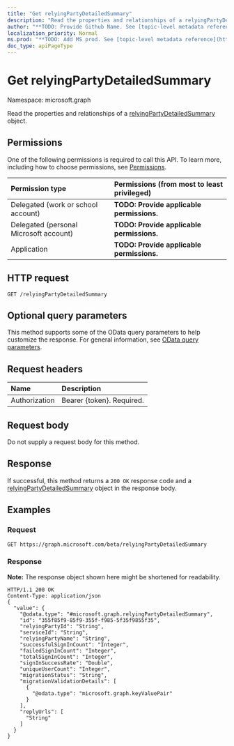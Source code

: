 ```yaml
---
title: "Get relyingPartyDetailedSummary"
description: "Read the properties and relationships of a relyingPartyDetailedSummary object."
author: "**TODO: Provide Github Name. See [topic-level metadata reference](https://msgo.azurewebsites.net/add/document/guidelines/metadata.html#topic-level-metadata)**"
localization_priority: Normal
ms.prod: "**TODO: Add MS prod. See [topic-level metadata reference](https://msgo.azurewebsites.net/add/document/guidelines/metadata.html#topic-level-metadata)**"
doc_type: apiPageType
---
```


# Get relyingPartyDetailedSummary
Namespace: microsoft.graph

Read the properties and relationships of a [relyingPartyDetailedSummary](../resources/relyingpartydetailedsummary.md) object.

## Permissions
One of the following permissions is required to call this API. To learn more, including how to choose permissions, see [Permissions](/concepts/permissions-reference.md).

|Permission type|Permissions (from most to least privileged)|
|:---|:---|
|Delegated (work or school account)|**TODO: Provide applicable permissions.**|
|Delegated (personal Microsoft account)|**TODO: Provide applicable permissions.**|
|Application|**TODO: Provide applicable permissions.**|

## HTTP request

<!-- {
  "blockType": "ignored"
}
-->
``` http
GET /relyingPartyDetailedSummary
```

## Optional query parameters
This method supports some of the OData query parameters to help customize the response. For general information, see [OData query parameters](/graph/query-parameters).

## Request headers
|Name|Description|
|:---|:---|
|Authorization|Bearer {token}. Required.|

## Request body
Do not supply a request body for this method.

## Response

If successful, this method returns a `200 OK` response code and a [relyingPartyDetailedSummary](../resources/relyingpartydetailedsummary.md) object in the response body.

## Examples

### Request
<!-- {
  "blockType": "request",
  "name": "get_relyingpartydetailedsummary"
}
-->
``` http
GET https://graph.microsoft.com/beta/relyingPartyDetailedSummary
```


### Response
**Note:** The response object shown here might be shortened for readability.
<!-- {
  "blockType": "response",
  "truncated": true,
  "@odata.type": "microsoft.graph.relyingPartyDetailedSummary"
}
-->
``` http
HTTP/1.1 200 OK
Content-Type: application/json
{
  "value": {
    "@odata.type": "#microsoft.graph.relyingPartyDetailedSummary",
    "id": "355f85f9-85f9-355f-f985-5f35f9855f35",
    "relyingPartyId": "String",
    "serviceId": "String",
    "relyingPartyName": "String",
    "successfulSignInCount": "Integer",
    "failedSignInCount": "Integer",
    "totalSignInCount": "Integer",
    "signInSuccessRate": "Double",
    "uniqueUserCount": "Integer",
    "migrationStatus": "String",
    "migrationValidationDetails": [
      {
        "@odata.type": "microsoft.graph.keyValuePair"
      }
    ],
    "replyUrls": [
      "String"
    ]
  }
}
```

